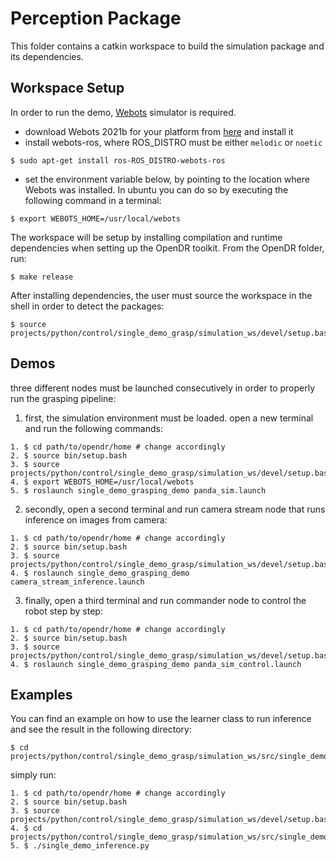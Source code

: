 # Perception Package

This folder contains a catkin workspace to build the simulation package and its dependencies.

## Workspace Setup

In order to run the demo, [Webots](https://cyberbotics.com/#download) simulator is required.
- download Webots 2021b for your platform from [here](https://github.com/cyberbotics/webots/releases/tag/R2021b) and install it
- install webots-ros, where ROS_DISTRO must be either `melodic` or `noetic`
```
$ sudo apt-get install ros-ROS_DISTRO-webots-ros
```
- set the environment variable below, by pointing to the location where Webots was installed.
In ubuntu you can do so by executing the following command in a terminal:
```
$ export WEBOTS_HOME=/usr/local/webots
```

The workspace will be setup by installing compilation and runtime dependencies when setting up the OpenDR toolkit. From the OpenDR folder, run:

```
$ make release
```

After installing dependencies, the user must source the workspace in the shell in order to detect the packages:

```
$ source projects/python/control/single_demo_grasp/simulation_ws/devel/setup.bash
```

## Demos

three different nodes must be launched consecutively in order to properly run the grasping pipeline:

1. first, the simulation environment must be loaded. open a new terminal and run the following commands:

```
1. $ cd path/to/opendr/home # change accordingly
2. $ source bin/setup.bash
3. $ source projects/python/control/single_demo_grasp/simulation_ws/devel/setup.bash
4. $ export WEBOTS_HOME=/usr/local/webots
5. $ roslaunch single_demo_grasping_demo panda_sim.launch
```

2. secondly, open a second terminal and run camera stream node that runs inference on images from camera:
```
1. $ cd path/to/opendr/home # change accordingly
2. $ source bin/setup.bash
3. $ source projects/python/control/single_demo_grasp/simulation_ws/devel/setup.bash
4. $ roslaunch single_demo_grasping_demo camera_stream_inference.launch
```

3. finally, open a third terminal and run commander node to control the robot step by step:
```
1. $ cd path/to/opendr/home # change accordingly
2. $ source bin/setup.bash
3. $ source projects/python/control/single_demo_grasp/simulation_ws/devel/setup.bash
4. $ roslaunch single_demo_grasping_demo panda_sim_control.launch
```

## Examples
You can find an example on how to use the learner class to run inference and see the result in the following directory:
```
$ cd projects/python/control/single_demo_grasp/simulation_ws/src/single_demo_grasping_demo/inference/
```
simply run:
```
1. $ cd path/to/opendr/home # change accordingly
2. $ source bin/setup.bash
3. $ source projects/python/control/single_demo_grasp/simulation_ws/devel/setup.bash
4. $ cd projects/python/control/single_demo_grasp/simulation_ws/src/single_demo_grasping_demo/inference/
5. $ ./single_demo_inference.py
```
